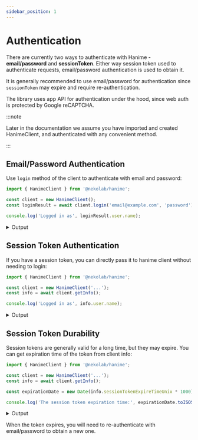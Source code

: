 ```yaml
---
sidebar_position: 1
---
```


# Authentication

There are currently two ways to authenticate with Hanime - **email/password** and **sessionToken**. Either way session token used to authenticate requests, email/password authentication is used to obtain it.

It is generally recommended to use email/password for authentication since `sessionToken` may expire and require re-authentication.

The library uses app API for authentication under the hood, since web auth is protected by Google reCAPTCHA.

:::note

Later in the documentation we assume you have imported and created HanimeClient, and authenticated with any convenient method.

:::

## Email/Password Authentication

Use `login` method of the client to authenticate with email and password:

```ts
import { HanimeClient } from '@nekolab/hanime';

const client = new HanimeClient();
const loginResult = await client.login('email@example.com', 'password');

console.log('Logged in as', loginResult.user.name);
```

<details>
    <summary>Output</summary>

    ```bash
    Logged in as JokelBaf
    ```

</details>

## Session Token Authentication

If you have a session token, you can directly pass it to hanime client without needing to login:

```ts
import { HanimeClient } from '@nekolab/hanime';

const client = new HanimeClient('...');
const info = await client.getInfo();

console.log('Logged in as', info.user.name);
```

<details>
    <summary>Output</summary>

    ```bash
    Logged in as JokelBaf
    ```

</details>

## Session Token Durability

Session tokens are generally valid for a long time, but they may expire. You can get expiration time of the token from client info:

```ts
import { HanimeClient } from '@nekolab/hanime';

const client = new HanimeClient('...');
const info = await client.getInfo();

const expirationDate = new Date(info.sessionTokenExpireTimeUnix * 1000);

console.log('The session token expiration time:', expirationDate.toISOString());
```

<details>
    <summary>Output</summary>

    ```bash
    The session token expiration time: 2024-01-01T00:00:00.000Z
    ```

</details>

When the token expires, you will need to re-authenticate with email/password to obtain a new one.
